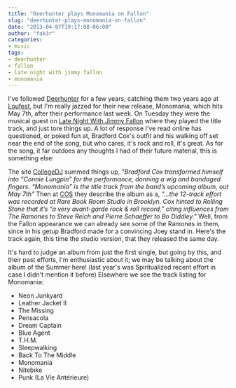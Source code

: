 ```yaml
---
title: "Deerhunter plays Monomania on Fallon"
slug: "deerhunter-plays-monomania-on-fallon"
date: "2013-04-07T19:17:08-06:00"
author: "fak3r"
categories:
- music
tags:
- deerhunter
- fallon
- late night with jimmy fallon
- monomania
---
```


I've followed [Deerhunter](http://deerhuntertheband.blogspot.com/) for a few years, catching them two years ago at [Loufest](http://www.loufest.com/), but I'm really jazzed for their new release, Monomania, which hits May 7th, after their performance last week. On Tuesday they were the musical guest on [Late Night With Jimmy Fallon](http://www.latenightwithjimmyfallon.com/) where they played the title track, and just tore things up. A lot of response I've read online has questioned, or poked fun at, Bradford Cox's outfit and his walking off set near the end of the song, but who cares, it's rock and roll, it's great. As for the song, it far outdoes any thoughts I had of their future material, this is something else:



<!-- more -->

The site [CollegeDJ](http://www.collegedj.net/2013/04/03/alternative/watch-deerhunter-performs-monomania-live-on-fallon-video/) summed things up, _"Bradford Cox transformed himself into “Connie Lungpin” for the performance, donning a wig and bandaged fingers. “Monomania” is the title track from the band’s upcoming album, out May 7th"_ Then at [COS](http://consequenceofsound.net/2013/04/deerhunter-debut-new-song-monomania-on-fallon/) they describe the album as a, _"...the 12-track effort was recorded at Rare Book Room Studio in Brooklyn. Cox hinted to Rolling Stone that it’s “a very avant-garde rock & roll record,” citing influences from The Ramones to Steve Reich and Pierre Schaeffer to Bo Diddley."_ Well, from the Fallon appearance we can already see some of the Ramones in them, since in his getup Bradford made for a convincing Joey stand in. Here's the track again, this time the studio version, that they released the same day.



It's hard to judge an album from just the first single, but going by this, and their past efforts, I'm enthusiastic about it; we may be talking about the album of the Summer here! (last year's was Spiritualized recent effort in case I didn't mention it before) Elsewhere we see the track listing for Monomania:

	
  * Neon Junkyard
  * Leather Jacket II
  * The Missing
  * Pensacola
  * Dream Captain
  * Blue Agent
  * T.H.M.
  * Sleepwalking
  * Back To The Middle
  * Monomania
  * Nitebike
  * Punk (La Vie Antérieure)
